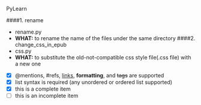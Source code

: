 PyLearn

####1. rename
- rename.py 
- **WHAT:** to rename the name of the files under the same directory
####2. change_css_in_epub
- css.py 
- **WHAT:** to substitute the old-not-compatible css style file(.css file) with a new one



- [x] @mentions, #refs, [links](), **formatting**, and <del>tags</del> are supported
- [x] list syntax is required (any unordered or ordered list supported)
- [x] this is a complete item
- [ ] this is an incomplete item

